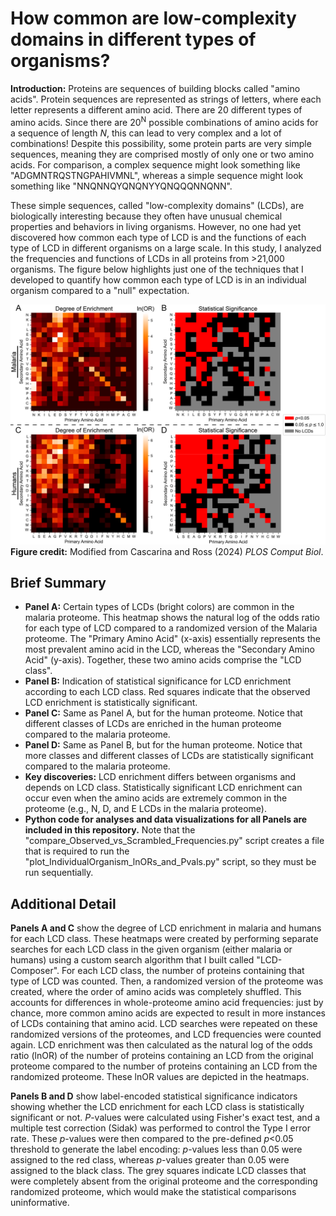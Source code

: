 # How common are low-complexity domains in different types of organisms?

**Introduction:** Proteins are sequences of building blocks called "amino acids". Protein sequences are represented as strings of letters, where each letter represents a different amino acid. There are 20 different types of amino acids. Since there are 20<sup>N</sup> possible combinations of amino acids for a sequence of length *N*, this can lead to very complex and a lot of combinations! Despite this possibility, some protein parts are very simple sequences, meaning they are comprised mostly of only one or two amino acids. For comparison, a complex sequence might look something like "ADGMNTRQSTNGPAHIVMNL", whereas a simple sequence might look something like "NNQNNQYQNQNYYQNQQQNNQNN".

These simple sequences, called "low-complexity domains" (LCDs), are biologically interesting because they often have unusual chemical properties and behaviors in living organisms. However, no one had yet discovered how common each type of LCD is and the functions of each type of LCD in different organisms on a large scale. In this study, I analyzed the frequencies and functions of LCDs in all proteins from >21,000 organisms. The figure below highlights just one of the techniques that I developed to quantify how common each type of LCD is in an individual organism compared to a "null" expectation.

![LCD figure](https://github.com/seancascarina/One_Figure_Summaries/blob/main/2024_PLOS_Comput_Biol/LCD_Frequencies_Malaria_and_Humans.png)
**Figure credit:** Modified from Cascarina and Ross (2024) *PLOS Comput Biol*.

## Brief Summary
- **Panel A:** Certain types of LCDs (bright colors) are common in the malaria proteome. This heatmap shows the natural log of the odds ratio for each type of LCD compared to a randomized version of the Malaria proteome. The "Primary Amino Acid" (x-axis) essentially represents the most prevalent amino acid in the LCD, whereas the "Secondary Amino Acid" (y-axis). Together, these two amino acids comprise the "LCD class".
- **Panel B:** Indication of statistical significance for LCD enrichment according to each LCD class. Red squares indicate that the observed LCD enrichment is statistically significant.
- **Panel C:** Same as Panel A, but for the human proteome. Notice that different classes of LCDs are enriched in the human proteome compared to the malaria proteome.
- **Panel D:** Same as Panel B, but for the human proteome. Notice that more classes and different classes of LCDs are statistically significant compared to the malaria proteome.
- **Key discoveries:** LCD enrichment differs between organisms and depends on LCD class. Statistically significant LCD enrichment can occur even when the amino acids are extremely common in the proteome (e.g., N, D, and E LCDs in the malaria proteome).
- **Python code for analyses and data visualizations for all Panels are included in this repository.** Note that the "compare_Observed_vs_Scrambled_Frequencies.py" script creates a file that is required to run the "plot_IndividualOrganism_lnORs_and_Pvals.py" script, so they must be run sequentially.

## Additional Detail
**Panels A and C** show the degree of LCD enrichment in malaria and humans for each LCD class. These heatmaps were created by performing separate searches for each LCD class in the given organism (either malaria or humans) using a custom search algorithm that I built called "LCD-Composer". For each LCD class, the number of proteins containing that type of LCD was counted. Then, a randomized version of the proteome was created, where the order of amino acids was completely shuffled. This accounts for differences in whole-proteome amino acid frequencies: just by chance, more common amino acids are expected to result in more instances of LCDs containing that amino acid. LCD searches were repeated on these randomized versions of the proteomes, and LCD frequencies were counted again. LCD enrichment was then calculated as the natural log of the odds ratio (lnOR) of the number of proteins containing an LCD from the original proteome compared to the number of proteins containing an LCD from the randomized proteome. These lnOR values are depicted in the heatmaps.

**Panels B and D** show label-encoded statistical significance indicators showing whether the LCD enrichment for each LCD class is statistically significant or not. *P*-values were calculated using Fisher's exact test, and a multiple test correction (Sidak) was performed to control the Type I error rate. These *p*-values were then compared to the pre-defined *p*<0.05 threshold to generate the label encoding: *p*-values less than 0.05 were assigned to the red class, whereas *p*-values greater than 0.05 were assigned to the black class. The grey squares indicate LCD classes that were completely absent from the original proteome and the corresponding randomized proteome, which would make the statistical comparisons uninformative.
